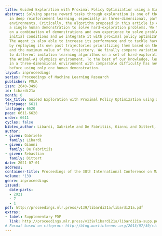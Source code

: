 ```yaml
---
title: Guided Exploration with Proximal Policy Optimization using a Single Demonstration
abstract: Solving sparse reward tasks through exploration is one of the major challenges
  in deep reinforcement learning, especially in three-dimensional, partially-observable
  environments. Critically, the algorithm proposed in this article is capable of using
  a single human demonstration to solve hard-exploration problems. We train an agent
  on a combination of demonstrations and own experience to solve problems with variable
  initial conditions and we integrate it with proximal policy optimization (PPO).
  The agent is also able to increase its performance and to tackle harder problems
  by replaying its own past trajectories prioritizing them based on the obtained reward
  and the maximum value of the trajectory. We finally compare variations of this algorithm
  to different imitation learning algorithms on a set of hard-exploration tasks in
  the Animal-AI Olympics environment. To the best of our knowledge, learning a task
  in a three-dimensional environment with comparable difficulty has never been considered
  before using only one human demonstration.
layout: inproceedings
series: Proceedings of Machine Learning Research
publisher: PMLR
issn: 2640-3498
id: libardi21a
month: 0
tex_title: Guided Exploration with Proximal Policy Optimization using a Single Demonstration
firstpage: 6611
lastpage: 6620
page: 6611-6620
order: 6611
cycles: false
bibtex_author: Libardi, Gabriele and De Fabritiis, Gianni and Dittert, Sebastian
author:
- given: Gabriele
  family: Libardi
- given: Gianni
  family: De Fabritiis
- given: Sebastian
  family: Dittert
date: 2021-07-01
address:
container-title: Proceedings of the 38th International Conference on Machine Learning
volume: '139'
genre: inproceedings
issued:
  date-parts:
  - 2021
  - 7
  - 1
pdf: http://proceedings.mlr.press/v139/libardi21a/libardi21a.pdf
extras:
- label: Supplementary PDF
  link: http://proceedings.mlr.press/v139/libardi21a/libardi21a-supp.pdf
# Format based on citeproc: http://blog.martinfenner.org/2013/07/30/citeproc-yaml-for-bibliographies/
---
```

